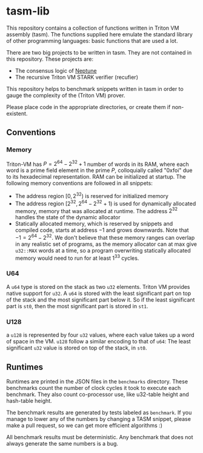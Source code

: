 # tasm-lib

This repository contains a collection of functions written in Triton VM assembly (tasm). The functions supplied here emulate the standard library of other programming languages: basic functions that are used a lot.

There are two big projects to be written in tasm. They are not contained in this repository. These projects are:
 - The consensus logic of [Neptune](https://neptune.cash/)
 - The recursive Triton VM STARK verifier (recufier)

This repository helps to benchmark snippets written in tasm in order to gauge the complexity of the (Triton VM) prover.

Please place code in the appropriate directories, or create them if non-existent.

## Conventions
### Memory
Triton-VM has $P = 2^{64} - 2^{32} + 1$ number of words in its RAM, where each word is a prime field element in the prime $P$, colloquially called "0xfoi" due to its hexadecimal representation. RAM can be initialized at startup. The following memory conventions are followed in all snippets:
- The address region $[0, 2^{32})$ is reserved for initialized memory
- The address region $[2^{32}, 2^{64} - 2^{32} + 1)$ is used for dynamically allocated memory, memory that was allocated at runtime. The address $2^{32}$ handles the state of the dynamic allocator
- Statically allocated memory, which is reserved by snippets and compiled code, starts at address $-1$ and grows downwards. Note that $-1 = 2^{64} - 2^{32}$. We don't believe that these memory ranges can overlap in any realistic set of programs, as the memory allocator can at max give `u32::MAX` words at a time, so a program overwriting statically allocated memory would need to run for at least $1^33$ cycles.

### U64
A `u64` type is stored on the stack as two `u32` elements. Triton VM provides native support for `u32`. A `u64` is stored with the least significant part on top of the stack and the most significant part below it. So if the least significant part is `st0`, then the most significant part is stored in `st1`.

### U128
a `u128` is represented by four `u32` values, where each value takes up a word of space in the VM. `u128` follow a similar encoding to that of `u64`: The least significant `u32` value is stored on top of the stack, in `st0`.

## Runtimes
Runtimes are printed in the JSON files in the `benchmarks` directory. These benchmarks count the number of clock cycles it took to execute each benchmark. They also count co-processor use, like u32-table height and hash-table height.

The benchmark results are generated by tests labeled as `benchmark`. If you manage to lower any of the numbers by changing a TASM snippet, please make a pull request, so we can get more efficient algorithms :)

All benchmark results must be deterministic. Any benchmark that does not always generate the same numbers is a bug.
